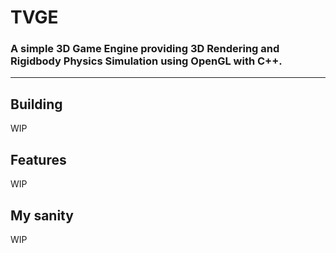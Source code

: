 # TVGE
### A simple 3D Game Engine providing 3D Rendering and Rigidbody Physics Simulation using OpenGL with C++.
----------

## Building
WIP

## Features
WIP

## My sanity
WIP
